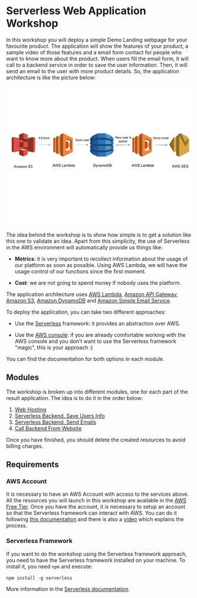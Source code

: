 # Serverless Web Application Workshop

In this workshop you will deploy a simple Demo Landing webpage for your favourite product. The application will show the features of your product, a sample video of those features and a email form contact for people who want to know more about the product. When users fill the email form, it will call to a backend service in order to save the user information. Then, it will send an email to the user with more product details. So, the application architecture is like the picture below:

![Architecture](4-call-backend-from-website/images/backend_from_website.png)

The idea behind the workshop is to show how simple is to get a solution like this one to validate an idea. Apart from this simplicity, the use of Serverless in the AWS environment will automatically provide us things like:

* **Metrics**: it is very important to recollect information about the usage of our platform as soon as possible. Using AWS Lambda, we will have the usage control of our functions since the first moment.

* **Cost**: we are not going to spend money if nobody uses the platform.

The application architecture uses [AWS Lambda](https://aws.amazon.com/es/lambda/), [Amazon API Gateway](https://aws.amazon.com/es/api-gateway/), [Amazon S3](https://aws.amazon.com/es/s3/), [Amazon DynamoDB](https://aws.amazon.com/es/dynamodb/) and [Amazon Simple Email Service](https://aws.amazon.com/es/ses/).

To deploy the application, you can take two different approaches:

* Use the [Serverless](https://serverless.com/) framework: it provides an abstraction over AWS.

* Use the [AWS console](https://console.aws.amazon.com): if you are already comfortable working with the AWS console and you don't want to use the Serverless framework "magic", this is your approach :)

You can find the documentation for both options in each module.

## Modules

The workshop is broken up into different modules, one for each part of the result application. The idea is to do it in the order below:

1. [Web Hosting](1-web-hosting)
2. [Serverless Backend. Save Users Info](2-serverless-backend-save-users)
3. [Serverless Backend. Send Emails](3-serverless-backend-send-emails)
4. [Call Backend From Website](4-call-backend-from-website)

Once you have finished, you should delete the created resources to avoid billing charges.

## Requirements

### AWS Account

It is necessary to have an AWS Account with access to the services above. All the resources you will launch in this workshop are available in the [AWS Free Tier](https://aws.amazon.com/es/free/). Once you have the account, it is necessary to setup an account so that the Serverless framework can interact with AWS. You can do it following [this documentation](https://serverless.com/framework/docs/providers/aws/guide/credentials/) and there is also a [video](https://www.youtube.com/watch?v=HSd9uYj2LJA) which explains the process.

### Serverless Framework

If you want to do the workshop using the Serverless framework approach, you need to have the Serverless framework installed on your machine. To install it, you need `npm` and execute:

```
npm install -g serverless
```

More information in the [Serverless documentation](https://serverless.com/framework/docs/getting-started/).

